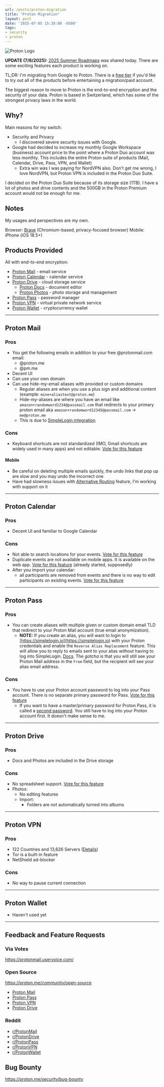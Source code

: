 ```yaml
---
url: /posts/proton-migration
title: "Proton Migration"
layout: post
date: '2025-07-05 15:38:00 -0500'
tags:
- security
- proton
---
```


![Proton Logo](/img/proton_logo_with_tagline.png)

**UPDATE (7/8/2025):** [2025 Summer Roadmaps](https://proton.me/blog/proton-2025-summer-roadmaps) was shared today. There are some exciting features each product is working on.

TL;DR: I'm migrating from Google to Proton. There is a [free tier](https://proton.me/support/proton-plans#proton-free) if you'd like to try out all of the products before entertaining a migration/paid account.

The biggest reason to move to Proton is the end-to-end encryption and the security of your data. Proton is based in Switzerland, which has some of the strongest privacy laws in the world.

## Why?

Main reasons for my switch:

- Security and Privacy
  - I discovered severe security issues with Google.
- Google had decided to increase my monthly Google Workspace (business) account price to the point where a Proton Duo account was less monthly. This includes the entire Proton suite of products (Mail, Calendar, Drive, Pass, VPN, and Wallet)
  - Extra win was I was paying for NordVPN also. Don't get me wrong, I love NordVPN, but Proton VPN is included in the Proton Duo Suite.

I decided on the Proton Duo Suite because of its storage size (1TB). I have a lot of photos and drive contents and the 500GB in the Proton Premium account would not be enough for me.

## Notes

My usages and perspectives are my own.

Browser: [Brave](https://brave.com/) (Chromium-based, privacy-focused browser)
Mobile: iPhone (iOS 18.5+)

## Products Provided

All with end-to-end encryption:

- [Proton Mail](https://proton.me/mail) - email service
- [Proton Calendar](https://proton.me/calendar) - calendar service
- [Proton Drive](https://proton.me/drive) - cloud storage service
  - [Proton Docs](https://proton.me/drive/docs) - document editor
  - [Proton Photos](https://proton.me/drive/photo-storage) - photo storage and management
- [Proton Pass](https://proton.me/pass) - password manager
- [Proton VPN](https://protonvpn.com/) - virtual private network service
- [Proton Wallet](https://proton.me/wallet) - cryptocurrency wallet

---

## Proton Mail

### Pros

- You get the following emails in addition to your free @protonmail.com email:
  - @proton.me
  - @pm.me
- Decent UI
- Can use your own domain
- Can use hide-my-email aliases with provided or custom domains
  - Regular aliases are when you use a plus sign and additional content (example: `mine+aliastext@proton.me`)
  - Hide-my-aliases are where you have an email like `amazon+randomword1234@passmail.com` that redirects to your primary proton email aka `amazon+randomword12345@passmail.com` -> `me@proton.me`
  - This is due to [SimpleLogin integration](https://simplelogin.io/blog/simplelogin-join-proton/)

### Cons

- Keyboard shortcuts are not standardized (IMO, Gmail shortcuts are widely used in many apps) and not editable. [Vote for this feature](https://protonmail.uservoice.com/forums/284483-proton-mail/suggestions/38545198-improve-keyboard-shortcuts-gmail-like)

#### Mobile

- Be careful on deleting multiple emails quickly, the undo links that pop up are slow and you may undo the incorrect one
- Have had slowness issues with [Alternative Routing](https://proton.me/blog/anti-censorship-alternative-routing) feature, I'm working with support on it

---

## Proton Calendar

### Pros

- Decent UI and familiar to Google Calendar

### Cons

- Not able to search locations for your events. [Vote for this feature](https://protonmail.uservoice.com/forums/932842-proton-calendar/suggestions/42224578-calendar-location-maps-integration-e-g-open-stre)
- Duplicate events are not available on mobile apps. It is available on the web app. [Vote for this feature](https://protonmail.uservoice.com/forums/932842-proton-calendar/suggestions/42699347-duplicate-event) (already started, supposedly)
- After you import your calendar:
    - all participants are removed from events and there is no way to edit participants on existing events. [Vote for this feature](https://protonmail.uservoice.com/forums/932842-proton-calendar/suggestions/48369923-edit-add-participants-on-existing-events)

---

## Proton Pass

### Pros

- You can create aliases with multiple given or custom domain email TLD that redirect to your Proton Mail account (true email anonymization).
  - **NOTE:** If you create an alias, you will want to login to [https://simplelogin.io](https://simplelogin.io) with your Proton credentials and enable the `Reverse Alias Replacement` feature. This will allow you to reply to emails sent to your alias without having to log into SimpleLogin. [Docs](https://simplelogin.io/docs/getting-started/reverse-alias/). The _gotcha_ is that you will still see your Proton Mail address in the `From` field, but the recipient will see your alias email address.

### Cons

- You have to use your Proton account password to log into your Pass account. There is no separate primary password for Pass. [Vote for this feature](https://protonmail.uservoice.com/forums/953584-proton-pass/suggestions/48633443-log-into-proton-pass-directly-with-its-own-passwor)
  - If you want to have a master/primary password for Proton Pass, it is called a [second password](https://proton.me/support/pass-extra-password). You still have to log into your Proton account first. It doesn't make sense to me.

---

## Proton Drive

### Pros

- Docs and Photos are included in the Drive storage

### Cons

- No spreadsheet support. [Vote for this feature](https://protonmail.uservoice.com/forums/932839-proton-drive/suggestions/49779578-complete-proton-docs-with-proton-sheets-and-slides)
- Photos:
  - No editing features
  - Import:
    - Folders are not automatically turned into albums

---

## Proton VPN

### Pros

- 122 Countries and 13,626 Servers ([Details](https://protonvpn.com/vpn-servers))
- Tor is a built-in feature
- NetShield ad-blocker

### Cons

- No way to pause current connection

---

## Proton Wallet

- Haven't used yet

---

## Feedback and Feature Requests

### Via Votes

https://protonmail.uservoice.com/

### Open Source

https://proton.me/community/open-source

- [Proton Mail](https://github.com/ProtonMail)
- [Proton Pass](https://github.com/protonpass)
- [Proton VPN](https://github.com/ProtonVPN)
- [Proton Drive](https://github.com/ProtonDriveApps)

### Reddit

- [r/ProtonMail](https://www.reddit.com/r/ProtonMail/)
- [r/ProtonDrive](https://www.reddit.com/r/ProtonDrive/)
- [r/ProtonPass](https://www.reddit.com/r/ProtonPass/)
- [r/ProtonVPN](https://www.reddit.com/r/ProtonVPN/)
- [r/ProtonWallet](https://www.reddit.com/r/ProtonWallet/)

## Bug Bounty

https://proton.me/security/bug-bounty

